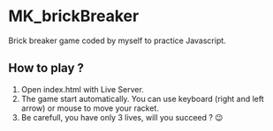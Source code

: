 # MK_brickBreaker
 Brick breaker game coded by myself to practice Javascript.

 ## How to play ?

  1) Open index.html with Live Server.
  2) The game start automatically. You can use keyboard (right and left arrow) or mouse to move your racket.
  3) Be carefull, you have only 3 lives, will you succeed ? 😉
